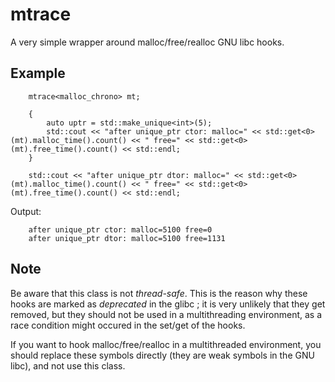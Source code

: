 mtrace
======
A very simple wrapper around malloc/free/realloc GNU libc hooks.


Example
-------
```
    mtrace<malloc_chrono> mt;

    {
        auto uptr = std::make_unique<int>(5);
        std::cout << "after unique_ptr ctor: malloc=" << std::get<0>(mt).malloc_time().count() << " free=" << std::get<0>(mt).free_time().count() << std::endl;
    }

    std::cout << "after unique_ptr dtor: malloc=" << std::get<0>(mt).malloc_time().count() << " free=" << std::get<0>(mt).free_time().count() << std::endl;
```

Output:

```
    after unique_ptr ctor: malloc=5100 free=0
    after unique_ptr dtor: malloc=5100 free=1131
```


Note
----
Be aware that this class is not *thread-safe*. This is the reason why these hooks are marked as *deprecated* in the glibc ; it is very unlikely that they get removed, but they should not be used in a multithreading environment, as a race condition might occured in the set/get of the hooks.

If you want to hook malloc/free/realloc in a multithreaded environment, you should replace these symbols directly (they are weak symbols in the GNU libc), and not use this class.
